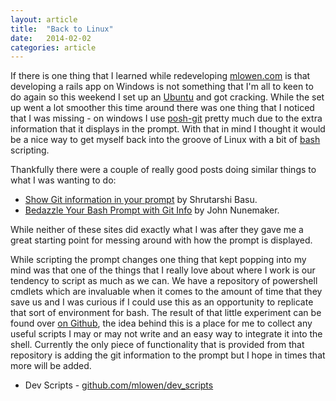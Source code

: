 ```yaml
---
layout: article
title:  "Back to Linux"
date:   2014-02-02
categories: article
---
```


If there is one thing that I learned while redeveloping [mlowen.com](http://mlowen.com/) is that developing a rails app on Windows is not something that I'm all to keen to do again so this weekend I set up an [Ubuntu](http://www.ubuntu.com/) and got cracking. While the set up went a lot smoother this time around there was one thing that I noticed that I was missing - on windows I use [posh-git](http://dahlbyk.github.io/posh-git/) pretty much due to the extra information that it displays in the prompt. With that in mind I thought it would be a nice way to get myself back into the groove of Linux with a bit of [bash](http://en.wikipedia.org/wiki/Bash_(Unix_shell)) scripting.

Thankfully there were a couple of really good posts doing similar things to what I was wanting to do:

* [Show Git information in your prompt](http://bytebaker.com/2012/01/09/show-git-information-in-your-prompt/) by Shrutarshi Basu.
* [Bedazzle Your Bash Prompt with Git Info](http://www.railstips.org/blog/archives/2009/02/02/bedazzle-your-bash-prompt-with-git-info/) by John Nunemaker.

While neither of these sites did exactly what I was after they gave me a great starting point for messing around with how the prompt is displayed.

While scripting the prompt changes one thing that kept popping into my mind was that one of the things that I really love about where I work is our tendency to script as much as we can. We have a repository of powershell cmdlets which are invaluable when it comes to the amount of time that they save us and I was curious if I could use this as an opportunity to replicate that sort of environment for bash. The result of that little experiment can be found over [on Github](https://github.com/mlowen/dev_scripts), the idea behind this is a place for me to collect any useful scripts I may or may not write and an easy way to integrate it into the shell. Currently the only piece of functionality that is provided from that repository is adding the git information to the prompt but I hope in times that more will be added.

* Dev Scripts - [github.com/mlowen/dev_scripts](https://github.com/mlowen/dev_scripts)
